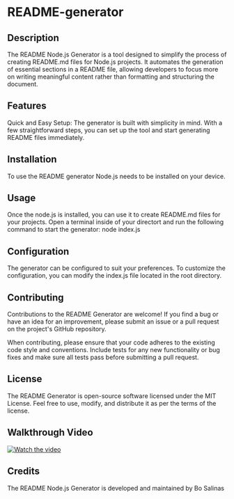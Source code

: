 # README-generator

## Description
The README Node.js Generator is a tool designed to simplify the process of creating README.md files for Node.js projects. It automates the generation of essential sections in a README file, allowing developers to focus more on writing meaningful content rather than formatting and structuring the document.

## Features
Quick and Easy Setup: The generator is built with simplicity in mind. With a few straightforward steps, you can set up the tool and start generating README files immediately.

## Installation
To use the README generator Node.js needs to be installed on your device.

## Usage
Once the node.js is installed, you can use it to create README.md files for your projects.
Open a terminal inside of your directort and  run the following command to start the generator: node index.js

## Configuration
The generator can be configured to suit your preferences. To customize the configuration, you can modify the index.js file located in the root directory. 

## Contributing
Contributions to the README Generator are welcome! If you find a bug or have an idea for an improvement, please submit an issue or a pull request on the project's GitHub repository.

When contributing, please ensure that your code adheres to the existing code style and conventions. Include tests for any new functionality or bug fixes and make sure all tests pass before submitting a pull request.

## License
The README Generator is open-source software licensed under the MIT License. Feel free to use, modify, and distribute it as per the terms of the license.

## Walkthrough Video
[![Watch the video](https://img.youtube.com/vi/nTQUwghvy5Q/default.jpg)](https://youtu.be/WJOT1R54xAQ)

## Credits
The README Node.js Generator is developed and maintained by Bo Salinas

        
        

